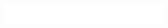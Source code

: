 <h3 align="center"><img src="https://raw.githubusercontent.com/bierdosenhalter/bierdosenhalter/master/name.svg" alt="bierdosenhalter" /></h3>
